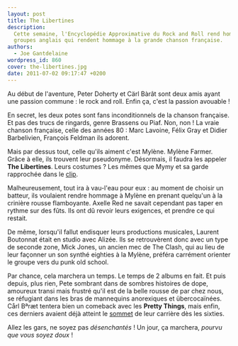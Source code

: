 ```yaml
---
layout: post
title: The Libertines
description:
  Cette semaine, l'Encyclopédie Approximative du Rock and Roll rend hommage aux
  groupes anglais qui rendent hommage à la grande chanson française.
authors:
  - Joe Gantdelaine
wordpress_id: 860
cover: the-libertines.jpg
date: 2011-07-02 09:17:47 +0200
---
```


Au début de l'aventure, Peter Doherty et Cärl Bàrât sont deux amis ayant une
passion commune : le rock and roll. Enfin ça, c'est la passion avouable !

En secret, les deux potes sont fans inconditionnels de la chanson française. Et
pas des trucs de ringards, genre Brassens ou Piaf. Non, non ! La vraie chanson
française, celle des années 80 : Marc Lavoine, Félix Gray et Didier Barbelivien,
François Feldman ils adorent.

Mais par dessus tout, celle qu'ils aiment c'est Mylène. Mylène Farmer. Grâce à
elle, ils trouvent leur pseudonyme. Désormais, il faudra les appeler **The
Libertines**. Leurs costumes ? Les mêmes que Mymy et sa garde rapprochée dans le
[clip](http://youtu.be/LOvshC3M44o?t=3m14s).

Malheureusement, tout ira à vau-l'eau pour eux : au moment de choisir un
batteur, ils voulaient rendre hommage à Mylène en prenant quelqu'un à la
crinière rousse flamboyante. Axelle Red ne savait cependant pas taper en rythme
sur des fûts. Ils ont dû revoir leurs exigences, et prendre ce qui restait.

De même, lorsqu'il fallut endisquer leurs productions musicales, Laurent
Boutonnat était en studio avec Alizée. Ils se retrouvèrent donc avec un type de
seconde zone, Mick Jones, un ancien mec de The Clash, qui au lieu de leur
façonner un son synthé eighties à la Mylène, préféra carrément orienter le
groupe vers du punk old school.

Par chance, cela marchera un temps. Le temps de 2 albums en fait. Et puis
depuis, plus rien, Pete sombrant dans de sombres histoires de dope, amoureux
transi mais frustré qu'il est de la belle rousse de par chez nous, se réfugiant
dans les bras de mannequins anorexiques et übercocaïnées. Cårl Bªræt tentera
bien un comeback avec les **Pretty Things**, mais enfin, ces derniers avaient
déjà atteint le [sommet](http://www.youtube.com/watch?v=XrFUT1YFfH0) de leur
carrière dès les sixties.

Allez les gars, ne soyez pas _désenchantés_ ! Un jour, ça marchera, _pourvu que
vous soyez doux_ !
